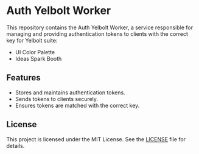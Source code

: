 # Auth Yelbolt Worker

This repository contains the Auth Yelbolt Worker, a service responsible for managing and providing authentication tokens to clients with the correct key for Yelbolt suite:

- UI Color Palette
- Ideas Spark Booth

## Features

- Stores and maintains authentication tokens.
- Sends tokens to clients securely.
- Ensures tokens are matched with the correct key.

## License

This project is licensed under the MIT License. See the [LICENSE](LICENSE) file for details.
